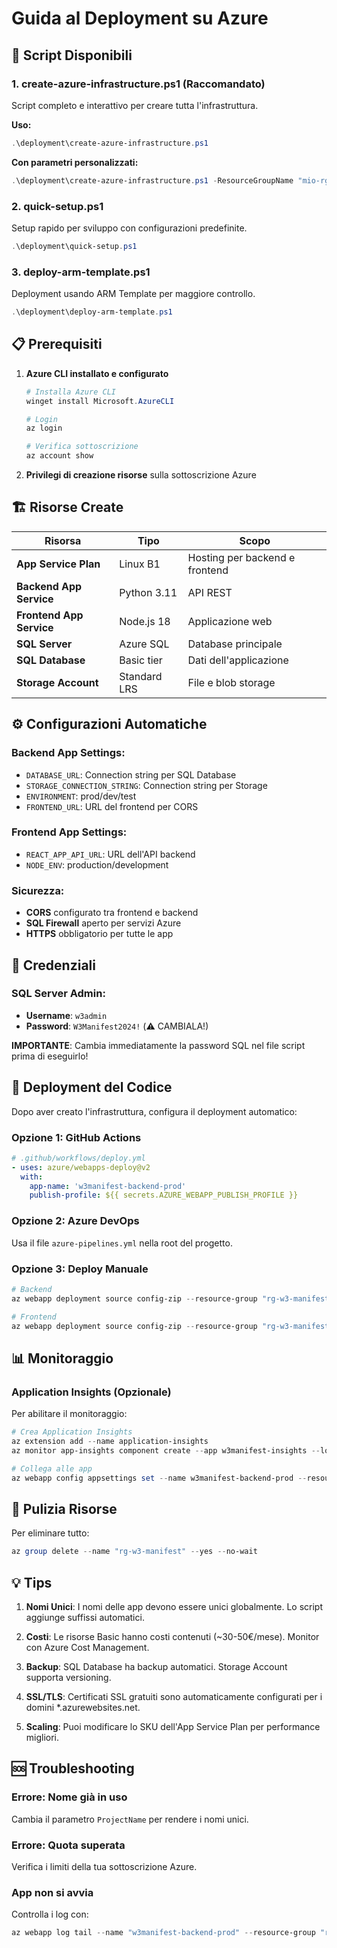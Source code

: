 # Guida al Deployment su Azure

## 🚀 Script Disponibili

### 1. **create-azure-infrastructure.ps1** (Raccomandato)
Script completo e interattivo per creare tutta l'infrastruttura.

**Uso:**
```powershell
.\deployment\create-azure-infrastructure.ps1
```

**Con parametri personalizzati:**
```powershell
.\deployment\create-azure-infrastructure.ps1 -ResourceGroupName "mio-rg" -Location "North Europe" -Environment "dev"
```

### 2. **quick-setup.ps1**
Setup rapido per sviluppo con configurazioni predefinite.

```powershell
.\deployment\quick-setup.ps1
```

### 3. **deploy-arm-template.ps1**
Deployment usando ARM Template per maggiore controllo.

```powershell
.\deployment\deploy-arm-template.ps1
```

## 📋 Prerequisiti

1. **Azure CLI installato e configurato**
   ```powershell
   # Installa Azure CLI
   winget install Microsoft.AzureCLI
   
   # Login
   az login
   
   # Verifica sottoscrizione
   az account show
   ```

2. **Privilegi di creazione risorse** sulla sottoscrizione Azure

## 🏗️ Risorse Create

| Risorsa | Tipo | Scopo |
|---------|------|-------|
| **App Service Plan** | Linux B1 | Hosting per backend e frontend |
| **Backend App Service** | Python 3.11 | API REST |
| **Frontend App Service** | Node.js 18 | Applicazione web |
| **SQL Server** | Azure SQL | Database principale |
| **SQL Database** | Basic tier | Dati dell'applicazione |
| **Storage Account** | Standard LRS | File e blob storage |

## ⚙️ Configurazioni Automatiche

### Backend App Settings:
- `DATABASE_URL`: Connection string per SQL Database
- `STORAGE_CONNECTION_STRING`: Connection string per Storage
- `ENVIRONMENT`: prod/dev/test
- `FRONTEND_URL`: URL del frontend per CORS

### Frontend App Settings:
- `REACT_APP_API_URL`: URL dell'API backend
- `NODE_ENV`: production/development

### Sicurezza:
- **CORS** configurato tra frontend e backend
- **SQL Firewall** aperto per servizi Azure
- **HTTPS** obbligatorio per tutte le app

## 🔐 Credenziali

### SQL Server Admin:
- **Username**: `w3admin`
- **Password**: `W3Manifest2024!` (⚠️ CAMBIALA!)

**IMPORTANTE**: Cambia immediatamente la password SQL nel file script prima di eseguirlo!

## 🚀 Deployment del Codice

Dopo aver creato l'infrastruttura, configura il deployment automatico:

### Opzione 1: GitHub Actions
```yaml
# .github/workflows/deploy.yml
- uses: azure/webapps-deploy@v2
  with:
    app-name: 'w3manifest-backend-prod'
    publish-profile: ${{ secrets.AZURE_WEBAPP_PUBLISH_PROFILE }}
```

### Opzione 2: Azure DevOps
Usa il file `azure-pipelines.yml` nella root del progetto.

### Opzione 3: Deploy Manuale
```powershell
# Backend
az webapp deployment source config-zip --resource-group "rg-w3-manifest" --name "w3manifest-backend-prod" --src backend.zip

# Frontend  
az webapp deployment source config-zip --resource-group "rg-w3-manifest" --name "w3manifest-frontend-prod" --src frontend.zip
```

## 📊 Monitoraggio

### Application Insights (Opzionale)
Per abilitare il monitoraggio:
```powershell
# Crea Application Insights
az extension add --name application-insights
az monitor app-insights component create --app w3manifest-insights --location "West Europe" --resource-group rg-w3-manifest

# Collega alle app
az webapp config appsettings set --name w3manifest-backend-prod --resource-group rg-w3-manifest --settings APPLICATIONINSIGHTS_CONNECTION_STRING="InstrumentationKey=your-key"
```

## 🧹 Pulizia Risorse

Per eliminare tutto:
```powershell
az group delete --name "rg-w3-manifest" --yes --no-wait
```

## 💡 Tips

1. **Nomi Unici**: I nomi delle app devono essere unici globalmente. Lo script aggiunge suffissi automatici.

2. **Costi**: Le risorse Basic hanno costi contenuti (~30-50€/mese). Monitor con Azure Cost Management.

3. **Backup**: SQL Database ha backup automatici. Storage Account supporta versioning.

4. **SSL/TLS**: Certificati SSL gratuiti sono automaticamente configurati per i domini *.azurewebsites.net.

5. **Scaling**: Puoi modificare lo SKU dell'App Service Plan per performance migliori.

## 🆘 Troubleshooting

### Errore: Nome già in uso
Cambia il parametro `ProjectName` per rendere i nomi unici.

### Errore: Quota superata
Verifica i limiti della tua sottoscrizione Azure.

### App non si avvia
Controlla i log con:
```powershell
az webapp log tail --name "w3manifest-backend-prod" --resource-group "rg-w3-manifest"
```
